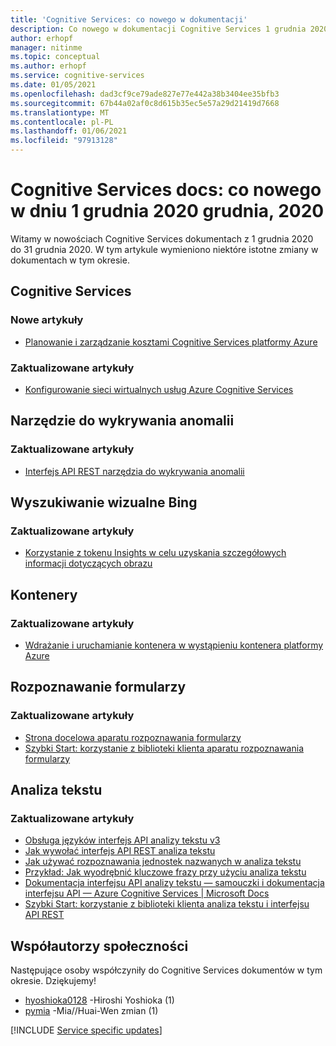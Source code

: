 ```yaml
---
title: 'Cognitive Services: co nowego w dokumentacji'
description: Co nowego w dokumentacji Cognitive Services 1 grudnia 2020 – 31 grudnia 2020.
author: erhopf
manager: nitinme
ms.topic: conceptual
ms.author: erhopf
ms.service: cognitive-services
ms.date: 01/05/2021
ms.openlocfilehash: dad3cf9ce79ade827e77e442a38b3404ee35bfb3
ms.sourcegitcommit: 67b44a02af0c8d615b35ec5e57a29d21419d7668
ms.translationtype: MT
ms.contentlocale: pl-PL
ms.lasthandoff: 01/06/2021
ms.locfileid: "97913128"
---
```

# <a name="cognitive-services-docs-whats-new-for-december-1-2020---december-31-2020"></a>Cognitive Services docs: co nowego w dniu 1 grudnia 2020 grudnia, 2020

Witamy w nowościach Cognitive Services dokumentach z 1 grudnia 2020 do 31 grudnia 2020. W tym artykule wymieniono niektóre istotne zmiany w dokumentach w tym okresie.

## <a name="cognitive-services"></a>Cognitive Services

### <a name="new-articles"></a>Nowe artykuły

- [Planowanie i zarządzanie kosztami Cognitive Services platformy Azure](plan-manage-costs.md)

### <a name="updated-articles"></a>Zaktualizowane artykuły

- [Konfigurowanie sieci wirtualnych usług Azure Cognitive Services](cognitive-services-virtual-networks.md)

## <a name="anomaly-detector"></a>Narzędzie do wykrywania anomalii

### <a name="updated-articles"></a>Zaktualizowane artykuły

- [Interfejs API REST narzędzia do wykrywania anomalii](https://docs.microsoft.com/azure/cognitive-services/anomaly-detector/quickstarts/client-libraries?tabs=windows&pivots=rest-api)

## <a name="bing-visual-search"></a>Wyszukiwanie wizualne Bing

### <a name="updated-articles"></a>Zaktualizowane artykuły

- [Korzystanie z tokenu Insights w celu uzyskania szczegółowych informacji dotyczących obrazu](/azure/cognitive-services/bing-visual-search/use-insights-token.md)

## <a name="containers"></a>Kontenery

### <a name="updated-articles"></a>Zaktualizowane artykuły

- [Wdrażanie i uruchamianie kontenera w wystąpieniu kontenera platformy Azure](/azure/cognitive-services/containers/azure-container-instance-recipe.md)

## <a name="form-recognizer"></a>Rozpoznawanie formularzy

### <a name="updated-articles"></a>Zaktualizowane artykuły

- [Strona docelowa aparatu rozpoznawania formularzy](/azure/cognitive-services/form-recognizer/index.yml)
- [Szybki Start: korzystanie z biblioteki klienta aparatu rozpoznawania formularzy](/azure/cognitive-services/form-recognizer/quickstarts/client-library.md)

## <a name="text-analytics"></a>Analiza tekstu

### <a name="updated-articles"></a>Zaktualizowane artykuły

- [Obsługa języków interfejs API analizy tekstu v3](/azure/cognitive-services/text-analytics/language-support.md)
- [Jak wywołać interfejs API REST analiza tekstu](/azure/cognitive-services/text-analytics/how-tos/text-analytics-how-to-call-api.md)
- [Jak używać rozpoznawania jednostek nazwanych w analiza tekstu](/azure/cognitive-services/text-analytics/how-tos/text-analytics-how-to-entity-linking.md)
- [Przykład: Jak wyodrębnić kluczowe frazy przy użyciu analiza tekstu](/azure/cognitive-services/text-analytics/how-tos/text-analytics-how-to-keyword-extraction.md)
- [Dokumentacja interfejsu API analizy tekstu — samouczki i dokumentacja interfejsu API — Azure Cognitive Services | Microsoft Docs](/azure/cognitive-services/text-analytics/index.yml)
- [Szybki Start: korzystanie z biblioteki klienta analiza tekstu i interfejsu API REST](/azure/cognitive-services/text-analytics/quickstarts/client-libraries-rest-api.md)

## <a name="community-contributors"></a>Współautorzy społeczności

Następujące osoby współczyniły do Cognitive Services dokumentów w tym okresie. Dziękujemy!

- [hyoshioka0128](https://github.com/hyoshioka0128) -Hiroshi Yoshioka (1)
- [pymia](https://github.com/pymia) -Mia//Huai-Wen zmian (1)

[!INCLUDE [Service specific updates](./includes/service-specific-updates.md)]
